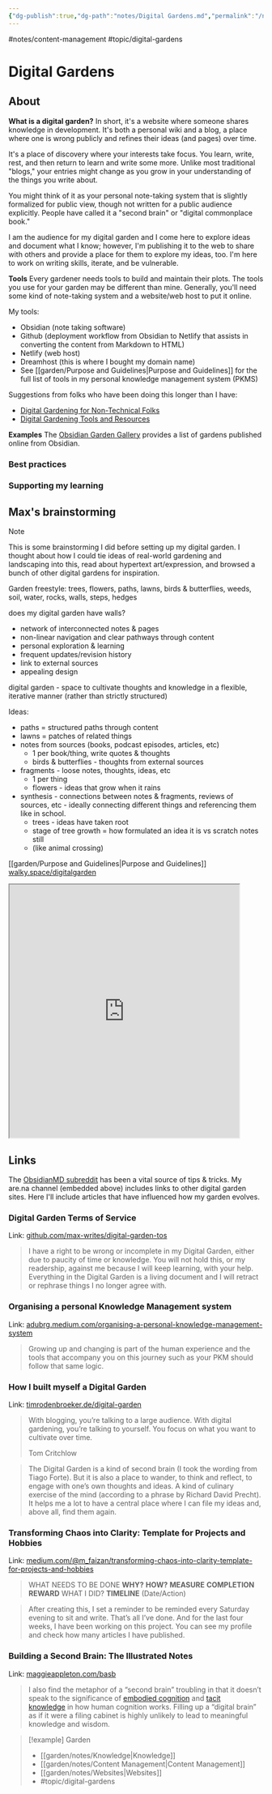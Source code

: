 ```yaml
---
{"dg-publish":true,"dg-path":"notes/Digital Gardens.md","permalink":"/notes/digital-gardens/","created":"2025-01-13T21:43:00.294-05:00","updated":"2025-03-22T22:37:15.527-04:00"}
---
```


 #notes/content-management #topic/digital-gardens 
# Digital Gardens
## About
**What is a digital garden?** In short, it's a website where someone shares knowledge in development. It's both a personal wiki and a blog, a place where one is wrong publicly and refines their ideas (and pages) over time. 

It's a place of discovery where your interests take focus. You learn, write, rest, and then return to learn and write some more. Unlike most traditional "blogs," your entries might change as you grow in your understanding of the things you write about.

You might think of it as your personal note-taking system that is slightly formalized for public view, though not written for a public audience explicitly. People have called it a "second brain" or "digital commonplace book."

I am the audience for my digital garden and I come here to explore ideas and document what I know; however, I'm publishing it to the web to share with others and provide a place for them to explore my ideas, too. I'm here to work on writing skills, iterate, and be vulnerable.

**Tools**
Every gardener needs tools to build and maintain their plots. The tools you use for your garden may be different than mine. Generally, you'll need some kind of note-taking system and a website/web host to put it online.

My tools: 
* Obsidian (note taking software)
* Github (deployment workflow from Obsidian to Netlify that assists in converting the content from Markdown to HTML)
* Netlify (web host)
* Dreamhost (this is where I bought my domain name)
* See [[garden/Purpose and Guidelines\|Purpose and Guidelines]] for the  full list of tools in my personal knowledge management system (PKMS)

Suggestions from folks who have been doing this longer than I have:
* [Digital Gardening for Non-Technical Folks](https://maggieappleton.com/nontechnical-gardening/)
* [Digital Gardening Tools and Resources](https://github.com/MaggieAppleton/digital-gardeners)

**Examples**
The [Obsidian Garden Gallery](https://obsidian-gallery.craftengineer.com/) provides a list of gardens published online from Obsidian.

### Best practices
### Supporting my learning

## Max's brainstorming
> [!NOTE]
> This is some brainstorming I did before setting up my digital garden. I thought about how I could tie ideas of real-world gardening and landscaping into this, read about hypertext art/expression, and browsed a bunch of other digital gardens for inspiration.

Garden freestyle: 
trees, flowers, paths, lawns, birds & butterflies, weeds, soil, water, rocks, walls, steps, hedges

does my digital garden have walls?

- network of interconnected notes & pages
- non-linear navigation and clear pathways through content
- personal exploration & learning
- frequent updates/revision history
- link to external sources
- appealing design

digital garden - space to cultivate thoughts and knowledge in a flexible, iterative manner (rather than strictly structured)

Ideas:
* paths = structured paths through content
* lawns = patches of related things
* notes from sources (books, podcast episodes, articles, etc)
	* 1 per book/thing, write quotes & thoughts
	* birds & butterflies - thoughts from external sources
* fragments - loose notes, thoughts, ideas, etc
	* 1 per thing
	* flowers - ideas that grow when it rains
* synthesis - connections between notes & fragments, reviews of sources, etc - ideally connecting different things and referencing them like in school.
	* trees - ideas have taken root
	- stage of tree growth = how formulated an idea it is vs scratch notes still
	- (like animal crossing)

[[garden/Purpose and Guidelines\|Purpose and Guidelines]]
[walky.space/digitalgarden](https://walky.space/digitalgarden)

<iframe src="https://www.are.na/max-bones/digitalgarden-8iohdsr1rc4" width="90%" height="500" allow="autoplay"></iframe>

## Links

The [ObsidianMD subreddit](https://www.reddit.com/r/ObsidianMD) has been a vital source of tips & tricks. My are.na channel (embedded above) includes links to other digital garden sites. Here I'll include articles that have influenced how my garden evolves.

### Digital Garden Terms of Service
Link: [github.com/max-writes/digital-garden-tos](https://github.com/max-writes/digital-garden-tos)

> I have a right to be wrong or incomplete in my Digital Garden, either due to paucity of time or knowledge. You will not hold this, or my readership, against me because I will keep learning, with your help. Everything in the Digital Garden is a living document and I will retract or rephrase things I no longer agree with.

### Organising a personal Knowledge Management system
Link: [adubrg.medium.com/organising-a-personal-knowledge-management-system](https://adubrg.medium.com/organising-a-personal-knowledge-management-system-62dd0a758aa1)

> Growing up and changing is part of the human experience and the tools that accompany you on this journey such as your PKM should follow that same logic.

### How I built myself a Digital Garden
Link: [timrodenbroeker.de/digital-garden](https://timrodenbroeker.de/digital-garden/)

> With blogging, you’re talking to a large audience. With digital gardening, you’re talking to yourself. You focus on what you want to cultivate over time.
> 
> Tom Critchlow

> The Digital Garden is a kind of second brain (I took the wording from Tiago Forte). But it is also a place to wander, to think and reflect, to engage with one’s own thoughts and ideas. A kind of culinary exercise of the mind (according to a phrase by Richard David Precht). It helps me a lot to have a central place where I can file my ideas and, above all, find them again.

### Transforming Chaos into Clarity: Template for Projects and Hobbies
Link: [medium.com/@m_faizan/transforming-chaos-into-clarity-template-for-projects-and-hobbies](https://medium.com/@m_faizan/transforming-chaos-into-clarity-template-for-projects-and-hobbies-57b78279f15e)
 
>WHAT NEEDS TO BE DONE
**WHY?**
**HOW?**
**MEASURE**
**COMPLETION**
**REWARD**
WHAT I DID?
**TIMELINE**
> (Date/Action)

> After creating this, I set a reminder to be reminded every Saturday evening to sit and write. That’s all I’ve done. And for the last four weeks, I have been working on this project. You can see my profile and check how many articles I have published.

### Building a Second Brain: The Illustrated Notes
Link: [maggieappleton.com/basb](https://maggieappleton.com/basb)

> I also find the metaphor of a “second brain” troubling in that it doesn’t speak to the significance of [embodied cognition](https://en.wikipedia.org/wiki/Embodied_cognition) and [tacit knowledge](https://en.wikipedia.org/wiki/Tacit_knowledge) in how human cognition works. Filling up a “digital brain” as if it were a filing cabinet is highly unlikely to lead to meaningful knowledge and wisdom.


> [!example] Garden
> - [[garden/notes/Knowledge\|Knowledge]]
> - [[garden/notes/Content Management\|Content Management]]
> - [[garden/notes/Websites\|Websites]]
> - #topic/digital-gardens




